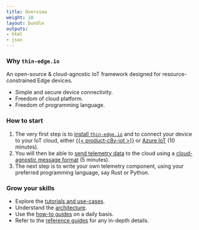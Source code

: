```yaml
---
title: Overview
weight: 10
layout: bundle
outputs:
- html
- json
---
```


### Why `thin-edge.io`

An open-source & cloud-agnostic IoT framework designed for resource-constrained Edge devices.

* Simple and secure device connectivity.
* Freedom of cloud platform.
* Freedom of programming language.

### How to start

1) The very first step is to [install `thin-edge.io`](/thin-edge/thin-edge-howto-guides/#installation)
and to connect your device to your IoT cloud,
either [{{< product-c8y-iot >}}](/thin-edge/thin-edge-tutorials/#connect-c8y)
or [Azure IoT](/thin-edge/thin-edge-tutorials/#connect-azure) (10 minutes).
2) You will then be able to [send telemetry data](/thin-edge/thin-edge-tutorials/#send-thin-edge-data) to the cloud
using a [cloud-agnostic message format](/thin-edge/thin-edge-architecture/#thin-edge-json) (5 minutes).
3) The next step is to write your own telemetry component, using your preferred programming language,
say Rust or Python.

### Grow your skills

* Explore the [tutorials and use-cases](/thin-edge/thin-edge-tutorials).
* Understand the [architecture](/thin-edge/thin-edge-architecture).
* Use the [how-to guides](/thin-edge/thin-edge-howto-guides) on a daily basis.
* Refer to the [reference guides](/thin-edge/thin-edge-references) for any in-depth details.
